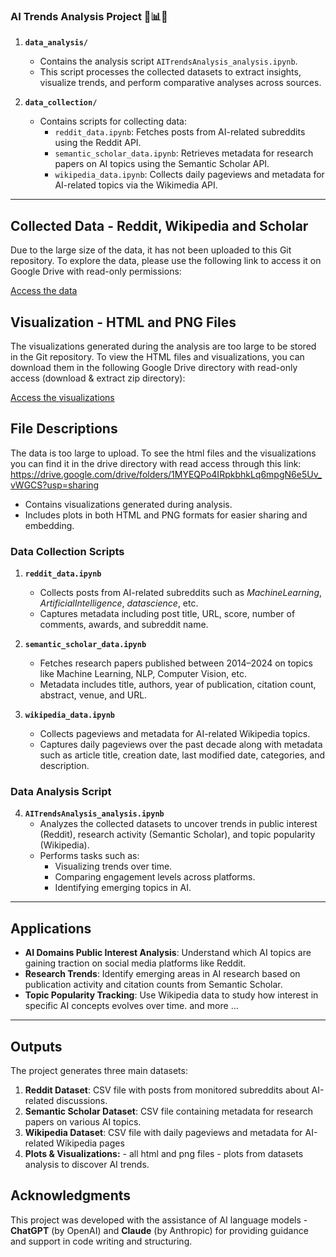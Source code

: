 ### **AI Trends Analysis Project 🚀📊🤖**

1. **`data_analysis/`**
   - Contains the analysis script `AITrendsAnalysis_analysis.ipynb`.
   - This script processes the collected datasets to extract insights, visualize trends, and perform comparative analyses across sources.

2. **`data_collection/`**
   - Contains scripts for collecting data:
     - `reddit_data.ipynb`: Fetches posts from AI-related subreddits using the Reddit API.
     - `semantic_scholar_data.ipynb`: Retrieves metadata for research papers on AI topics using the Semantic Scholar API.
     - `wikipedia_data.ipynb`: Collects daily pageviews and metadata for AI-related topics via the Wikimedia API.
---
## Collected Data - Reddit, Wikipedia and Scholar

Due to the large size of the data, it has not been uploaded to this Git repository. To explore the data, please use the following link to access it on Google Drive with read-only permissions:

[Access the data](https://drive.google.com/drive/folders/1RuXT5ZJHMu8nvCY58EcIzrAs_mulu3Co?usp=drive_link)

## Visualization - HTML and PNG Files

The visualizations generated during the analysis are too large to be stored in the Git repository. To view the HTML files and visualizations, you can download them in the following Google Drive directory with read-only access (download & extract zip directory):

[Access the visualizations](https://drive.google.com/drive/folders/1MYEQPo4IRpkbhkLq6mpgN6e5Uv_vWGCS?usp=sharing)


## File Descriptions
The data is too large to upload. To see the html files and the visualizations you can find it in the drive directory with read access through this link:
https://drive.google.com/drive/folders/1MYEQPo4IRpkbhkLq6mpgN6e5Uv_vWGCS?usp=sharing

   - Contains visualizations generated during analysis.
   - Includes plots in both HTML and PNG formats for easier sharing and embedding.

### **Data Collection Scripts**

1. **`reddit_data.ipynb`**
   - Collects posts from AI-related subreddits such as *MachineLearning*, *ArtificialIntelligence*, *datascience*, etc.
   - Captures metadata including post title, URL, score, number of comments, awards, and subreddit name.

2. **`semantic_scholar_data.ipynb`**
   - Fetches research papers published between 2014–2024 on topics like Machine Learning, NLP, Computer Vision, etc.
   - Metadata includes title, authors, year of publication, citation count, abstract, venue, and URL.

3. **`wikipedia_data.ipynb`**
   - Collects pageviews and metadata for AI-related Wikipedia topics.
   - Captures daily pageviews over the past decade along with metadata such as article title, creation date, last modified date, categories, and description.

### **Data Analysis Script**

4. **`AITrendsAnalysis_analysis.ipynb`**
   - Analyzes the collected datasets to uncover trends in public interest (Reddit), research activity (Semantic Scholar), and topic popularity (Wikipedia).
   - Performs tasks such as:
     - Visualizing trends over time.
     - Comparing engagement levels across platforms.
     - Identifying emerging topics in AI.

---

## Applications

- **AI Domains Public Interest Analysis**: Understand which AI topics are gaining traction on social media platforms like Reddit.
- **Research Trends**: Identify emerging areas in AI research based on publication activity and citation counts from Semantic Scholar.
- **Topic Popularity Tracking**: Use Wikipedia data to study how interest in specific AI concepts evolves over time.
and more ...
---

## Outputs

The project generates three main datasets:
1. **Reddit Dataset**: CSV file with posts from monitored subreddits about AI-related discussions.
2. **Semantic Scholar Dataset**: CSV file containing metadata for research papers on various AI topics.
3. **Wikipedia Dataset**: CSV file with daily pageviews and metadata for AI-related Wikipedia pages
4. **Plots & Visualizations:** - all html and png files - plots from datasets analysis to discover AI trends. 

## Acknowledgments  

This project was developed with the assistance of AI language models - **ChatGPT** (by OpenAI) and **Claude** (by Anthropic) for providing guidance and support in code writing and structuring.  

